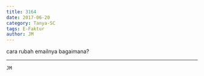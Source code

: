 ```yaml
---
title: 3164
date: 2017-06-20
category: Tanya-SC
tags: E-Faktur
author: JM
---
```


cara rubah emailnya bagaimana?

---



`JM`
